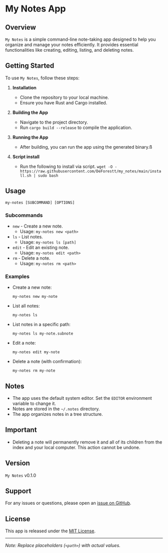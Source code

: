 # My Notes App

## Overview
`My Notes` is a simple command-line note-taking app designed to help you organize and manage your notes efficiently. It provides essential functionalities like creating, editing, listing, and deleting notes.

## Getting Started
To use `My Notes`, follow these steps:

1. **Installation**
   - Clone the repository to your local machine.
   - Ensure you have Rust and Cargo installed.

2. **Building the App**
   - Navigate to the project directory.
   - Run `cargo build --release` to compile the application.

3. **Running the App**
   - After building, you can run the app using the generated binary.ß

4. **Script install**
   - Run the following to install via script.
    `wget -O - https://raw.githubusercontent.com/DeForestt/my_notes/main/install.sh | sudo bash`

## Usage
`my-notes [SUBCOMMAND] [OPTIONS]`

### Subcommands
- `new` - Create a new note.
  - Usage: `my-notes new <path>`
- `ls` - List notes.
  - Usage: `my-notes ls [path]`
- `edit` - Edit an existing note.
  - Usage: `my-notes edit <path>`
- `rm` - Delete a note.
  - Usage: `my-notes rm <path>`

### Examples
- Create a new note:
  ```
  my-notes new my-note
  ```
- List all notes:
  ```
  my-notes ls
  ```
- List notes in a specific path:
  ```
  my-notes ls my-note.subnote
  ```
- Edit a note:
  ```
  my-notes edit my-note
  ```
- Delete a note (with confirmation):
  ```
  my-notes rm my-note
  ```

## Notes
- The app uses the default system editor. Set the `EDITOR` environment variable to change it.
- Notes are stored in the `~/.notes` directory.
- The app organizes notes in a tree structure.

## Important
- Deleting a note will permanently remove it and all of its children from the index and your local computer. This action cannot be undone.

## Version
`My Notes` v0.1.0

## Support
For any issues or questions, please open an [issue on GitHub](https://github.com/DeForestt/my_notes/issues).

## License
This app is released under the [MIT License](https://opensource.org/licenses/MIT).

---

*Note: Replace placeholders (`<path>`) with actual values.*